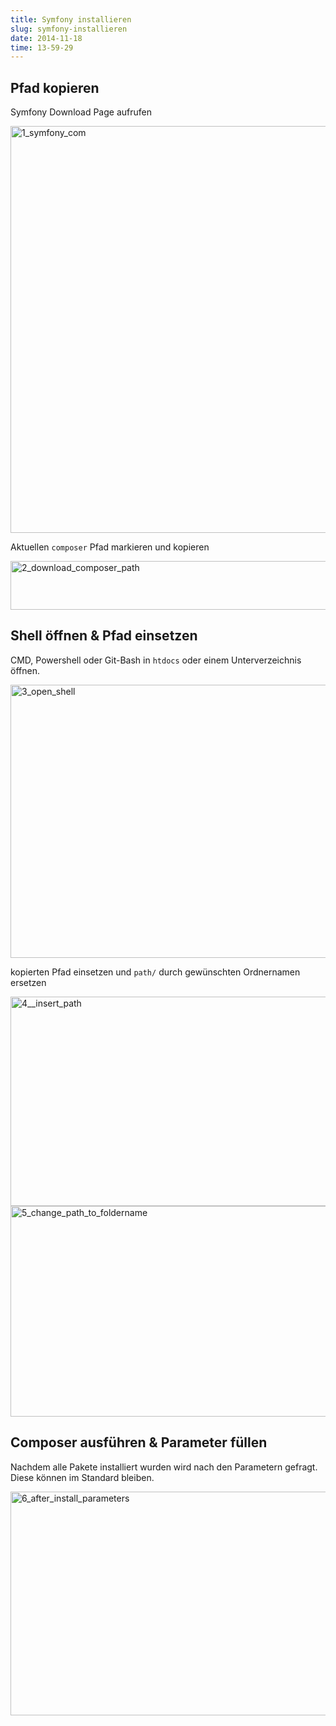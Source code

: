 ```yaml
---
title: Symfony installieren
slug: symfony-installieren
date: 2014-11-18
time: 13-59-29
---
```

## Pfad kopieren

Symfony Download Page aufrufen

<img src="https://farm6.staticflickr.com/5608/15634347050_5d0616c196_o.png" width="1369" height="651" alt="1_symfony_com">  
<br>

Aktuellen `composer` Pfad markieren und kopieren

<img src="https://farm9.staticflickr.com/8415/15817307691_584681856c_o.png" width="675" height="78" alt="2_download_composer_path">

## Shell öffnen & Pfad einsetzen

CMD, Powershell oder Git-Bash in `htdocs` oder einem Unterverzeichnis öffnen.

<img src="https://farm6.staticflickr.com/5615/15199235084_7082b9c018_o.png" width="1241" height="437" alt="3_open_shell">
<br>

kopierten Pfad einsetzen und `path/` durch gewünschten Ordnernamen ersetzen

<img src="https://farm8.staticflickr.com/7504/15820759002_9b6f0bd780_o.png" width="668" height="335" alt="4__insert_path">
<br>
<img src="https://farm9.staticflickr.com/8396/15199762013_f1802fa730_o.png" width="676" height="337" alt="5_change_path_to_foldername">

## Composer ausführen & Parameter füllen

Nachdem alle Pakete installiert wurden wird nach den Parametern gefragt.  
Diese können im Standard bleiben.

<img src="https://farm8.staticflickr.com/7476/15817307631_57d256ea2e_o.png" width="666" height="358" alt="6_after_install_parameters">